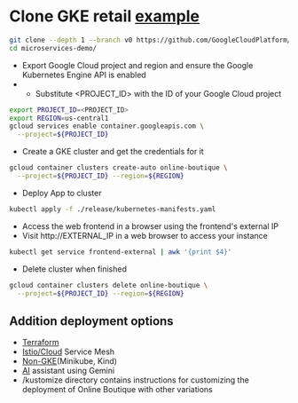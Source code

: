 # Clone GKE retail [example](https://github.com/aws-containers/retail-store-sample-app/blob/main/README.md)
```bash
git clone --depth 1 --branch v0 https://github.com/GoogleCloudPlatform/microservices-demo.git
cd microservices-demo/
```
- Export Google Cloud project and region and ensure the Google Kubernetes Engine API is enabled
- - Substitute <PROJECT_ID> with the ID of your Google Cloud project
```bash
export PROJECT_ID=<PROJECT_ID>
export REGION=us-central1
gcloud services enable container.googleapis.com \
  --project=${PROJECT_ID}
```
- Create a GKE cluster and get the credentials for it
```bash
gcloud container clusters create-auto online-boutique \
  --project=${PROJECT_ID} --region=${REGION}
```
- Deploy App to cluster
```bash
kubectl apply -f ./release/kubernetes-manifests.yaml
```
- Access the web frontend in a browser using the frontend's external IP
- Visit http://EXTERNAL_IP in a web browser to access your instance
```bash
kubectl get service frontend-external | awk '{print $4}'
```
- Delete cluster when finished
```bash
gcloud container clusters delete online-boutique \
  --project=${PROJECT_ID} --region=${REGION}
```
## Addition deployment options
 - [Terraform](https://github.com/GoogleCloudPlatform/microservices-demo/blob/main/terraform)
 - [Istio/Cloud](https://github.com/GoogleCloudPlatform/microservices-demo/blob/main/kustomize/components/service-mesh-istio/README.md) Service Mesh
 - [Non-GKE](https://github.com/GoogleCloudPlatform/microservices-demo/blob/main/docs/development-guide.md)(Minikube, Kind)
 - [AI](https://github.com/GoogleCloudPlatform/microservices-demo/blob/main/kustomize/components/shopping-assistant/README.md) assistant using Gemini
 - /kustomize directory contains instructions for customizing the deployment of Online Boutique with other variations


  
